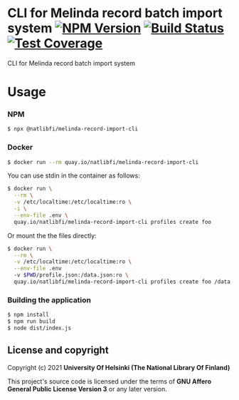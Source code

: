 # CLI for Melinda record batch import system [![NPM Version](https://img.shields.io/npm/v/@natlibfi/melinda-record-import-cli.svg)](https://npmjs.org/package/@natlibfi/melinda-record-import-cli) [![Build Status](https://travis-ci.org/NatLibFi/melinda-record-import-cli.svg)](https://travis-ci.org/NatLibFi/melinda-record-import-cli) [![Test Coverage](https://codeclimate.com/github/NatLibFi/melinda-record-import-cli/badges/coverage.svg)](https://codeclimate.com/github/NatLibFi/melinda-record-import-cli/coverage)

CLI for Melinda record batch import system

# Usage
### NPM
```sh
$ npx @natlibfi/melinda-record-import-cli
```
### Docker
```sh
$ docker run --rm quay.io/natlibfi/melinda-record-import-cli
```

You can use stdin in the container as follows:
```sh
$ docker run \
  --rm \
  -v /etc/localtime:/etc/localtime:ro \
  -i \
  --env-file .env \
  quay.io/natlibfi/melinda-record-import-cli profiles create foo
```

Or mount the the files directly:
```sh
$ docker run \
  --rm \
  -v /etc/localtime:/etc/localtime:ro \
  --env-file .env
  -v $PWD/profile.json:/data.json:ro \
  quay.io/natlibfi/melinda-record-import-cli profiles create foo /data.json
```
### Building the application
```sh
$ npm install
$ npm run build
$ node dist/index.js
```

## License and copyright

Copyright (c) 2021 **University Of Helsinki (The National Library Of Finland)**

This project's source code is licensed under the terms of **GNU Affero General Public License Version 3** or any later version.
